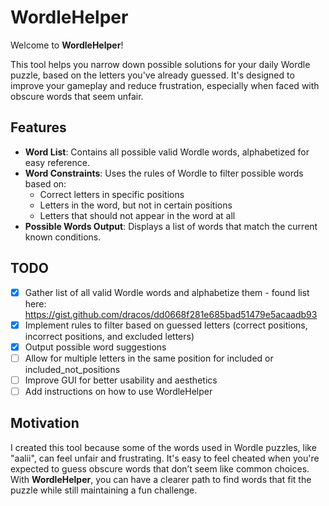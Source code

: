 # WordleHelper

Welcome to **WordleHelper**!

This tool helps you narrow down possible solutions for your daily Wordle puzzle, based on the letters you've already guessed. It's designed to improve your gameplay and reduce frustration, especially when faced with obscure words that seem unfair.

## Features

- **Word List**: Contains all possible valid Wordle words, alphabetized for easy reference.
- **Word Constraints**: Uses the rules of Wordle to filter possible words based on:
  - Correct letters in specific positions
  - Letters in the word, but not in certain positions
  - Letters that should not appear in the word at all
- **Possible Words Output**: Displays a list of words that match the current known conditions.

## TODO

- [x] Gather list of all valid Wordle words and alphabetize them - found list here: https://gist.github.com/dracos/dd0668f281e685bad51479e5acaadb93
- [x] Implement rules to filter based on guessed letters (correct positions, incorrect positions, and excluded letters)
- [x] Output possible word suggestions
- [ ] Allow for multiple letters in the same position for included or included_not_positions
- [ ] Improve GUI for better usability and aesthetics
- [ ] Add instructions on how to use WordleHelper

## Motivation

I created this tool because some of the words used in Wordle puzzles, like "aalii", can feel unfair and frustrating. It's easy to feel cheated when you're expected to guess obscure words that don’t seem like common choices. With **WordleHelper**, you can have a clearer path to find words that fit the puzzle while still maintaining a fun challenge.
